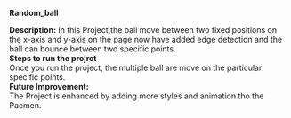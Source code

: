 **Random_ball**  

**Description:**
  In this Project,the ball move between two fixed positions on the x-axis and y-axis on the page now have added edge detection and the ball can bounce between two specific points.  
  **Steps to run the projrct**  
    Once you run the project, the multiple ball are move on the particular specific points.  
**Future Improvement:**   
  The Project is enhanced by adding more styles and animation tho the Pacmen.
